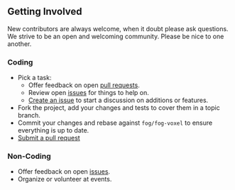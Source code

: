 ## Getting Involved

New contributors are always welcome, when it doubt please ask questions. We strive to be an open and welcoming community. Please be nice to one another.

### Coding

* Pick a task:
  * Offer feedback on open [pull requests](https://github.com/fog/fog-voxel/pulls).
  * Review open [issues](https://github.com/fog/fog-voxel/issues) for things to help on.
  * [Create an issue](https://github.com/fog/fog-voxel/issues/new) to start a discussion on additions or features.
* Fork the project, add your changes and tests to cover them in a topic branch.
* Commit your changes and rebase against `fog/fog-voxel` to ensure everything is up to date.
* [Submit a pull request](https://github.com/fog/fog-voxel/compare/)

### Non-Coding

* Offer feedback on open [issues](https://github.com/fog/fog-voxel/issues).
* Organize or volunteer at events.